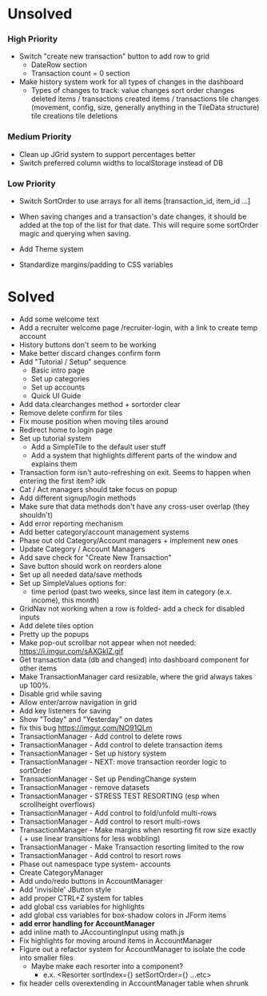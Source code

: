# Unsolved

### High Priority

-   Switch "create new transaction" button to add row to grid
    -   DateRow section
    -   Transaction count = 0 section
-   Make history system work for all types of changes in the dashboard
    -   Types of changes to track:
        value changes
        sort order changes
        deleted items / transactions
        created items / transactions
        tile changes (movement, config, size, generally anything in the TileData structure)
        tile creations
        tile deletions

### Medium Priority

-   Clean up JGrid system to support percentages better
-   Switch preferred column widths to localStorage instead of DB

### Low Priority

-   Switch SortOrder to use arrays for all items [transaction_id, item_id ...]
-   When saving changes and a transaction's date changes, it should be added at the top of the list for that date. This will require some sortOrder magic and querying when saving.
-   Add Theme system
-   Standardize margins/padding to CSS variables

    [//]: #
    [//]: #
    [//]: #
    [//]: #
    [//]: #
    [//]: #
    [//]: #
    [//]: #
    [//]: #
    [//]: #
    [//]: #
    [//]: #
    [//]: #
    [//]: #
    [//]: #
    [//]: #
    [//]: #
    [//]: #

# Solved

-   Add some welcome text
-   Add a recruiter welcome page /recruiter-login, with a link to create temp account
-   History buttons don't seem to be working
-   Make better discard changes confirm form
-   Add "Tutorial / Setup" sequence
    -   Basic intro page
    -   Set up categories
    -   Set up accounts
    -   Quick UI Guide
-   Add data.clearchanges method + sortorder clear
-   Remove delete confirm for tiles
-   Fix mouse position when moving tiles around
-   Redirect home to login page
-   Set up tutorial system
    -   Add a SimpleTile to the default user stuff
    -   Add a system that highlights different parts of the window and explains them
-   Transaction form isn't auto-refreshing on exit. Seems to happen when entering the first item? idk
-   Cat / Act managers should take focus on popup
-   Add different signup/login methods
-   Make sure that data methods don't have any cross-user overlap (they shouldn't)
-   Add error reporting mechanism
-   Add better category/account management systems
-   Phase out old Category/Account managers + implement new ones
-   Update Category / Account Managers
-   Add save check for "Create New Transaction"
-   Save button should work on reorders alone
-   Set up all needed data/save methods
-   Set up SimpleValues options for:
    -   time period (past two weeks, since last item in category (e.x. income), this month)
-   GridNav not working when a row is folded- add a check for disabled inputs
-   Add delete tiles option
-   Pretty up the popups
-   Make pop-out scrollbar not appear when not needed: https://i.imgur.com/sAXGkIZ.gif
-   Get transaction data (db and changed) into dashboard component for other items
-   Make TransactionManager card resizable, where the grid always takes up 100%.
-   Disable grid while saving
-   Allow enter/arrow navigation in grid
-   Add key listeners for saving
-   Show "Today" and "Yesterday" on dates
-   fix this bug https://imgur.com/NO91QLm
-   TransactionManager - Add control to delete rows
-   TransactionManager - Add control to delete transaction items
-   TransactionManager - Set up history system
-   TransactionManager - NEXT: move transaction reorder logic to sortOrder
-   TransactionManager - Set up PendingChange system
-   TransactionManager - remove datasets
-   TransactionManager - STRESS TEST RESORTING (esp when scrollheight overflows)
-   TransactionManager - Add control to fold/unfold multi-rows
-   TransactionManager - Add control to resort multi-rows
-   TransactionManager - Make margins when resorting fit row size exactly ( + use linear transitions for less wobbling)
-   TransactionManager - Make Transaction resorting limited to the row
-   TransactionManager - Add control to resort rows
-   Phase out namespace type system- accounts
-   Create CategoryManager
-   Add undo/redo buttons in AccountManager
-   Add 'invisible' JButton style
-   add proper CTRL+Z system for tables
-   add global css variables for highlights
-   add global css variables for box-shadow colors in JForm items
-   **add error handling for AccountManager**
-   add inline math to JAccountingInput using math.js
-   Fix highlights for moving around items in AccountManager
-   Figure out a refactor system for AccountManager to isolate the code into smaller files
    -   Maybe make each resorter into a component?
        -   e.x. <Resorter sortIndex={} setSortOrder={} ...etc>
-   fix header cells overextending in AccountManager table when shrunk
